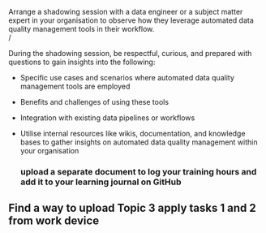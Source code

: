 Arrange a shadowing session with a data engineer or a subject matter expert in your 
organisation to observe how they leverage automated data quality management tools in their workflow. <br>/

During the shadowing session, be respectful, curious, and prepared with questions to gain insights into the following:<br/>

* Specific use cases and scenarios where automated data quality management tools are employed
* Benefits and challenges of using these tools
* Integration with existing data pipelines or workflows
* Utilise internal resources like wikis, documentation, and knowledge bases to gather insights on automated data quality management within your organisation

  ### upload a separate document to log your training hours and add it to your learning journal on GitHub

## Find a way to upload Topic 3 apply tasks 1 and 2 from work device
